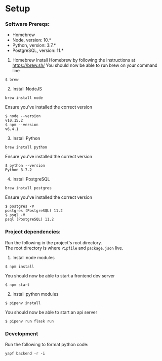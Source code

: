 # Setup
### Software Prereqs:
- Homebrew
- Node, version: 10.\*
- Python, version: 3.7.\*
- PostgreSQL, version: 11.\*

1. Homebrew
Install Homebrew by following the instructions at <https://brew.sh/>
You should now be able to run brew on your command line
```
$ brew
```

2. Install NodeJS
```
brew install node
```
Ensure you've installed the correct version
```
$ node --version
v10.15.2
$ npm --version
v6.4.1
```

3. Install Python
```
brew install python
```
Ensure you've installed the correct version
```
$ python --version
Python 3.7.2
```

4. Install PostgreSQL
```
brew install postgres
```
Ensure you've installed the correct version
```
$ postgres -V
postgres (PostgreSQL) 11.2
$ psql -V
psql (PostgreSQL) 11.2
```

### Project dependencies:  
Run the following in the project's root directory.  
The root directory is where `Pipfile` and `package.json` live.
1. Install node modules
```
$ npm install
```
You should now be able to start a frontend dev server
```
$ npm start
```

2. Install python modules
```
$ pipenv install
```
You should now be able to start an api server
```
$ pipenv run flask run
```

### Development

Run the following to format python code:
```
yapf backend -r -i
```

